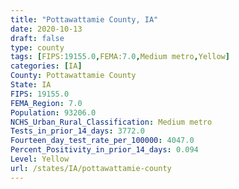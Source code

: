 ```yaml
---
title: "Pottawattamie County, IA"
date: 2020-10-13
draft: false
type: county
tags: [FIPS:19155.0,FEMA:7.0,Medium metro,Yellow]
categories: [IA]
County: Pottawattamie County
State: IA
FIPS: 19155.0
FEMA_Region: 7.0
Population: 93206.0
NCHS_Urban_Rural_Classification: Medium metro
Tests_in_prior_14_days: 3772.0
Fourteen_day_test_rate_per_100000: 4047.0
Percent_Positivity_in_prior_14_days: 0.094
Level: Yellow
url: /states/IA/pottawattamie-county
---
```



